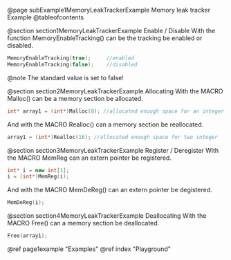 @page subExample1MemoryLeakTrackerExample Memory leak tracker Example
@tableofcontents

@section section1MemoryLeakTrackerExample Enable / Disable
With the function MemoryEnableTracking() can be the tracking be enabled or disabled.
```c++
MemoryEnableTracking(true);     //enabled
MemoryEnableTracking(false);    //disabled
```
@note The standard value is set to false!

@section section2MemoryLeakTrackerExample Allocating
With the MACRO Malloc() can be a memory section be allocated.
```c++
int* array1 = (int*)Malloc(8); //allocated enough space for an integer
```
And with the MACRO Realloc() can a memory section be reallocated.
```c++
array1 = (int*)Realloc(16); //allocated enough space for two integer
```

@section section3MemoryLeakTrackerExample Register / Deregister
With the MACRO MemReg can an extern pointer be registered.
```c++
int* i = new int[1];
i = (int*)MemReg(i);
```
And with the MACRO MemDeReg() can an extern pointer be degistered.
```c++
MemDeReg(i);
```
@section section4MemoryLeakTrackerExample Deallocating
With the MACRO Free() can a memory section be deallocated.
```c++
Free(array1);
```
@ref page1example "Examples"
@ref index "Playground"